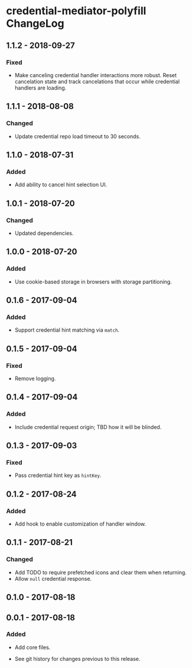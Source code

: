 # credential-mediator-polyfill ChangeLog

## 1.1.2 - 2018-09-27

### Fixed
- Make canceling credential handler interactions more
  robust. Reset cancelation state and track cancelations
  that occur while credential handlers are loading.

## 1.1.1 - 2018-08-08

### Changed
- Update credential repo load timeout to 30 seconds.

## 1.1.0 - 2018-07-31

### Added
- Add ability to cancel hint selection UI.

## 1.0.1 - 2018-07-20

### Changed
- Updated dependencies.

## 1.0.0 - 2018-07-20

### Added
- Use cookie-based storage in browsers with storage partitioning.

## 0.1.6 - 2017-09-04

### Added
- Support credential hint matching via `match`.

## 0.1.5 - 2017-09-04

### Fixed
- Remove logging.

## 0.1.4 - 2017-09-04

### Added
- Include credential request origin; TBD how
  it will be blinded.

## 0.1.3 - 2017-09-03

### Fixed
- Pass credential hint key as `hintKey`.

## 0.1.2 - 2017-08-24

### Added
- Add hook to enable customization of handler window.

## 0.1.1 - 2017-08-21

### Changed
- Add TODO to require prefetched icons and clear them when returning.
- Allow `null` credential response.

## 0.1.0 - 2017-08-18

## 0.0.1 - 2017-08-18

### Added
- Add core files.

- See git history for changes previous to this release.
